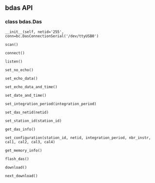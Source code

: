 ## bdas API

### class bdas.Das
```
__init__(self, netid='255', conn=bc.DasConnectionSerial('/dev/ttyUSB0')
```
```
scan()
```
```
connect()
```
```
listen()
```
```
set_no_echo()
```
```
set_echo_data()
```
```
set_echo_data_and_time()
```
```
set_date_and_time()
```
```
set_integration_period(integration_period)
```
```
set_das_netid(netid)
```
```
set_station_id(station_id)
```
```
get_das_info()
```
```
set_configuration(station_id, netid, integration_period, nbr_instr, cal1, cal2, cal3, cal4)
```
```
get_memory_info()
```
```
flash_das()
```
```
download()
```
```
next_download()
```







